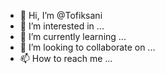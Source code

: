 - 👋 Hi, I’m @Tofiksani
- 👀 I’m interested in ...
- 🌱 I’m currently learning ...
- 💞️ I’m looking to collaborate on ...
- 📫 How to reach me ...

<!---
Tofiksani/Tofiksani is a ✨ special ✨ repository because its `README.md` (this file) appears on your GitHub profile.
You can click the Preview link to take a look at your changes.
--->
